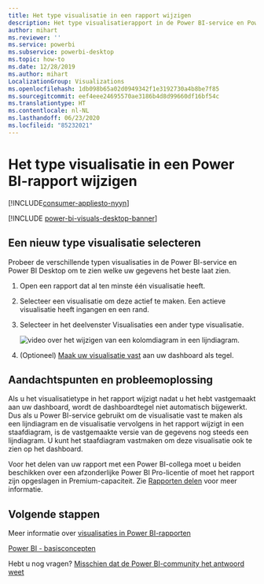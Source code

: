 ```yaml
---
title: Het type visualisatie in een rapport wijzigen
description: Het type visualisatierapport in de Power BI-service en Power BI Desktop wijzigen
author: mihart
ms.reviewer: ''
ms.service: powerbi
ms.subservice: powerbi-desktop
ms.topic: how-to
ms.date: 12/28/2019
ms.author: mihart
LocalizationGroup: Visualizations
ms.openlocfilehash: 1db098b65a02d0949342f1e3192730a4b8be7f85
ms.sourcegitcommit: eef4eee24695570ae3186b4d8d99660df16bf54c
ms.translationtype: HT
ms.contentlocale: nl-NL
ms.lasthandoff: 06/23/2020
ms.locfileid: "85232021"
---
```

# <a name="change-the-type-of-visualization-in-a-power-bi-report"></a>Het type visualisatie in een Power BI-rapport wijzigen

[!INCLUDE[consumer-appliesto-nyyn](../includes/consumer-appliesto-nyyn.md)]    

[!INCLUDE [power-bi-visuals-desktop-banner](../includes/power-bi-visuals-desktop-banner.md)]

## <a name="select-a-new-visualization-type"></a>Een nieuw type visualisatie selecteren

Probeer de verschillende typen visualisaties in de Power BI-service en Power BI Desktop om te zien welke uw gegevens het beste laat zien. 

1. Open een rapport dat al ten minste één visualisatie heeft.   
2. Selecteer een visualisatie om deze actief te maken. Een actieve visualisatie heeft ingangen en een rand.    
3. Selecteer in het deelvenster Visualisaties een ander type visualisatie. 
   
   ![video over het wijzigen van een kolomdiagram in een lijndiagram](media/power-bi-report-change-visualization-type/change-viz/change-viz.gif).
4. (Optioneel) [Maak uw visualisatie vast](../create-reports/service-dashboard-pin-tile-from-report.md) aan uw dashboard als tegel. 

## <a name="considerations-and-troubleshooting"></a>Aandachtspunten en probleemoplossing
Als u het visualisatietype in het rapport wijzigt nadat u het hebt vastgemaakt aan uw dashboard, wordt de dashboardtegel niet automatisch bijgewerkt. Dus als u Power BI-service gebruikt om de visualisatie vast te maken als een lijndiagram en de visualisatie vervolgens in het rapport wijzigt in een staafdiagram, is de vastgemaakte versie van de gegevens nog steeds een lijndiagram. U kunt het staafdiagram vastmaken om deze visualisatie ook te zien op het dashboard.

Voor het delen van uw rapport met een Power BI-collega moet u beiden beschikken over een afzonderlijke Power BI Pro-licentie of moet het rapport zijn opgeslagen in Premium-capaciteit. Zie [Rapporten delen](../collaborate-share/service-share-reports.md) voor meer informatie.

## <a name="next-steps"></a>Volgende stappen
Meer informatie over [visualisaties in Power BI-rapporten](power-bi-report-visualizations.md)

[Power BI - basisconcepten](../consumer/end-user-basic-concepts.md)

Hebt u nog vragen? [Misschien dat de Power BI-community het antwoord weet](https://community.powerbi.com/)

